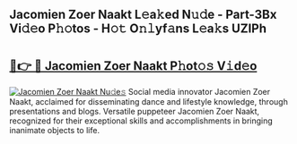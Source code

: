 ## Jacomien Zoer Naakt L𝚎a𝚔ed N𝚞𝚍e - Part-3Bx Vi𝚍𝚎o P𝚑𝚘tos - H𝚘𝚝 O𝚗𝚕yf𝚊ns L𝚎a𝚔s UZIPh

# <h2><a href="http://kf9lro5.oniu.top/?m=Jacomien+Zoer+Naakt">🔗👉 🔴 Jacomien Zoer Naakt P𝚑ot𝚘𝚜 V𝚒d𝚎o</a></h2>

[![Jacomien Zoer Naakt Nu𝚍e𝚜](https://i.imgur.com/0qMVB7G.gif)](http://kf9lro5.oniu.top/?m=Jacomien+Zoer+Naakt)
Social media innovator Jacomien Zoer Naakt, acclaimed for disseminating dance and lifestyle knowledge, through presentations and blogs. Versatile puppeteer Jacomien Zoer Naakt, recognized for their exceptional skills and accomplishments in bringing inanimate objects to life.  
